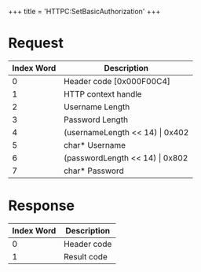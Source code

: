 +++
title = 'HTTPC:SetBasicAuthorization'
+++

# Request

| Index Word | Description                       |
|------------|-----------------------------------|
| 0          | Header code \[0x000F00C4\]        |
| 1          | HTTP context handle               |
| 2          | Username Length                   |
| 3          | Password Length                   |
| 4          | (usernameLength \<\< 14) \| 0x402 |
| 5          | char\* Username                   |
| 6          | (passwordLength \<\< 14) \| 0x802 |
| 7          | char\* Password                   |

# Response

| Index Word | Description |
|------------|-------------|
| 0          | Header code |
| 1          | Result code |